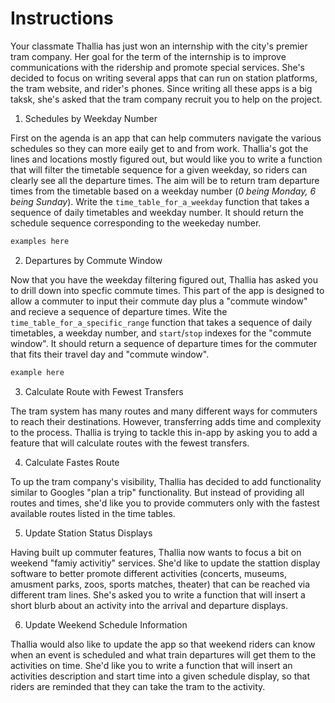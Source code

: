# Instructions

Your classmate Thallia has just won an internship with the city's premier tram company.
Her goal for the term of the internship is to improve communications with the ridership and promote special services.
She's decided to focus on writing several apps that can run on station platforms, the tram website, and rider's phones.
Since writing all these apps is a big taksk, she's asked that the tram company recruit you to help on the project.


1. Schedules by Weekday Number

First on the agenda is an app that can help commuters navigate the various schedules so they can more eaily get to and from work.
Thallia's got the lines and locations mostly figured out, but would like you to write a function that will filter the timetable sequence for a given weekday, so riders can clearly see all the departure times.
The aim will be to return tram departure times from the timetable based on a weekday number (_0 being Monday, 6 being Sunday_).
Write the `time_table_for_a_weekday` function that takes a sequence of daily timetables and weekday number.
It should return the schedule sequence corresponding to the weekeday number.


```python
examples here
```


2. Departures by Commute Window

Now that you have the weekday filtering figured out, Thallia has asked you to drill down into specfic commute times.
This part of the app is designed to allow a commuter to input their commute day plus a "commute window" and recieve a sequence of departure times.
Wite the `time_table_for_a_specific_range` function that takes a sequence of daily timetables, a weekday number, and `start`/`stop` indexes for the "commute window".
It should return a sequence of departure times for the commuter that fits their travel day and "commute window".

```python
example here
```


3. Calculate Route with Fewest Transfers

The tram system has many routes and many different ways for commuters to reach their destinations.
However, transferring adds time and complexity to the process.
Thallia is trying to tackle this in-app by asking you to add a feature that will calculate routes with the fewest transfers.


4. Calculate Fastes Route

To up the tram company's visibility, Thallia has decided to add functionality similar to Googles "plan a trip" functionality.
But instead of providing all routes and times, she'd like you to provide commuters only with the fastest available routes listed in the time tables.



5. Update Station Status Displays

Having built up commuter features, Thallia now wants to focus a bit on weekend "famiy activitiy" services.
She'd like to update the stattion display software to better promote different activities (concerts, museums, amusment parks, zoos, sports matches, theater) that can be reached via different tram lines.
She's asked you to write a function that will insert a short blurb about an activity into the arrival and departure displays.

6.  Update Weekend Schedule Information

Thallia would also like to update the app so that weekend riders can know when an event is scheduled and what train departures will get them to the activities on time.
She'd like you to write a function that will insert an activities description and start time into a given schedule display, so that riders are reminded that they can take the tram to the activity.


